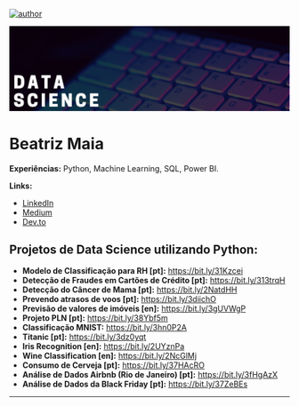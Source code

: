 [![author](https://img.shields.io/badge/author-beatrizmaiads-red.svg)](https://www.linkedin.com/in/beatrizmaiads/)

<p align="center">
  <img src="banner.png" >
</p>

# Beatriz Maia

**Experiências:** Python, Machine Learning, SQL, Power BI.

**Links:**
* [LinkedIn](https://www.linkedin.com/in/beatrizmaiads/)
* [Medium](https://medium.com/@beatrizmaiads)
* [Dev.to](https://ev.to/beatrizmaiads)

## Projetos de Data Science utilizando Python:

* **Modelo de Classificação para RH [pt]:** https://bit.ly/31Kzcei
* **Detecção de Fraudes em Cartões de Crédito [pt]:** https://bit.ly/313trqH
* **Detecção do Câncer de Mama [pt]:** https://bit.ly/2NatdHH
* **Prevendo atrasos de voos [pt]:** https://bit.ly/3diichO
* **Previsão de valores de imóveis [en]:** https://bit.ly/3gUVWgP
* **Projeto PLN [pt]:** https://bit.ly/38Ybf5m
* **Classificação MNIST:** https://bit.ly/3hn0P2A
* **Titanic [pt]:** https://bit.ly/3dz0yqt
* **Iris Recognition [en]:** https://bit.ly/2UYznPa
* **Wine Classification [en]:** https://bit.ly/2NcGlMj
* **Consumo de Cerveja [pt]:** https://bit.ly/37HAcRO
* **Análise de Dados Airbnb (Rio de Janeiro) [pt]:** https://bit.ly/3fHgAzX
* **Análise de Dados da Black Friday [pt]:** https://bit.ly/37ZeBEs

---


